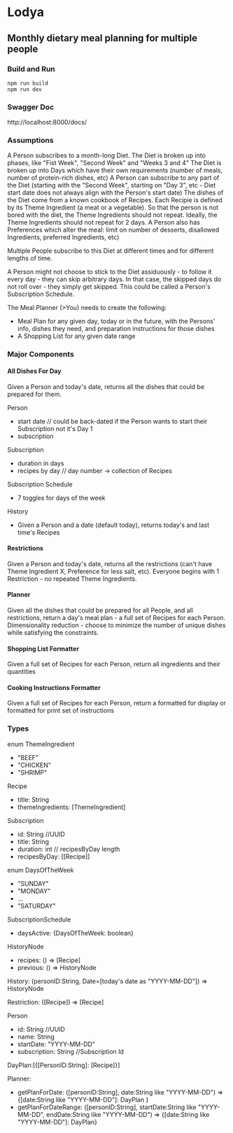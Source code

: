 # Lodya
## Monthly dietary meal planning for multiple people

### Build and Run

```
npm run build
npm run dev
```

### Swagger Doc

http://localhost:8000/docs/

### Assumptions
A Person subscribes to a month-long Diet.
The Diet is broken up into phases, like "Fist Week", "Second Week" and "Weeks 3 and 4"
The Diet is broken up into Days which have their own requirements (number of meals, number of protein-rich dishes, etc)
A Person can subscribe to any part of the Diet (starting with the "Second Week", starting on "Day 3", etc - Diet start date does not always align with the Person's start date)
The dishes of the Diet come from a known cookbook of Recipes.
Each Recipie is defined by its Theme Ingredient (a meat or a vegetable).
So that the person is not bored with the diet, the Theme Ingredients should not repeat.
Ideally, the Theme Ingredients should not repeat for 2 days.
A Person also has Preferences which alter the meal: limit on number of desserts, disallowed Ingredients, preferred Ingredients, etc)

Multiple People subscribe to this Diet at different times and for different lengths of time.

A Person might not choose to stick to the Diet assiduously - to follow it every day - they can skip arbitrary days.
In that case, the skipped days do not roll over - they simply get skipped.
This could be called a Person's Subscription Schedule.

The Meal Planner (>You) needs to create the following:
- Meal Plan for any given day, today or in the future, with the Persons' info, dishes they need, and preparation instructions for those dishes
- A Shopping List for any given date range

### Major Components

#### All Dishes For Day

Given a Person and today's date, returns all the dishes that could be prepared for them.

Person
- start date // could be back-dated if the Person wants to start their Subscription not it's Day 1
- subscription

Subscription
- duration in days
- recipes by day // day number -> collection of Recipes

Subscription Schedule
- 7 toggles for days of the week

History
- Given a Person and a date (default today), returns today's and last time's Recipes

#### Restrictions

Given a Person and today's date, returns all the restrictions (can't have Theme Ingredient X, Preference for less salt, etc).
Everyone begins with 1 Restriction - no repeated Theme Ingredients.


#### Planner

Given all the dishes that could be prepared for all People, and all restrictions, return a day's meal plan - a full set of Recipes for each Person.
Dimensionality reduction - choose to minimize the number of unique dishes while satisfying the constraints.


#### Shopping List Formatter

Given a full set of Recipes for each Person, return all ingredients and their quantities


#### Cooking Instructions Formatter

Given a full set of Recipes for each Person, return a formatted for display or formatted for print set of instructions

### Types

enum ThemeIngredient
* "BEEF"
* "CHICKEN"
* "SHRIMP"

Recipe
* title: String
* themeIngredients: [ThemeIngredient]

Subscription
* id: String //UUID
* title: String
* duration: int // recipesByDay length
* recipesByDay: [[Recipe]]

enum DaysOfTheWeek
* "SUNDAY"
* "MONDAY"
* ...
* "SATURDAY"

SubscriptionSchedule
* daysActive: {DaysOfTheWeek: boolean}

HistoryNode
* recipes: () => [Recipe]
* previous: () => HistoryNode

History: (personID:String, Date=[today's date as "YYYY-MM-DD"]) => HistoryNode

Restriction: ([Recipe]) => [Recipe]

Person
* id: String //UUID
* name: String
* startDate: "YYYY-MM-DD"
* subscription: String //Subscription Id

DayPlan:[{[PersonID:String]: [Recipe]}]

Planner:
* getPlanForDate: ([personID:String], date:String like "YYYY-MM-DD") => {[date:String like "YYYY-MM-DD"]: DayPlan }
* getPlanForDateRange: ([personID:String], startDate:String like "YYYY-MM-DD", endDate:String like "YYYY-MM-DD") => {[date:String like "YYYY-MM-DD"]: DayPlan}
